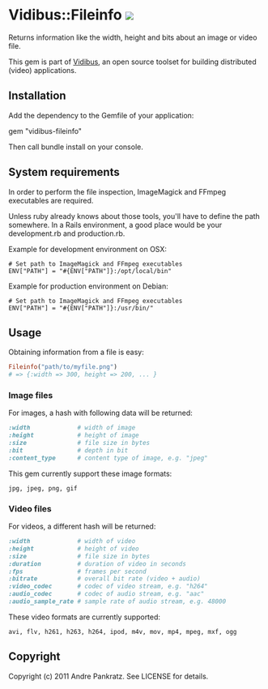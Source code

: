 # Vidibus::Fileinfo [![](http://stillmaintained.com/vidibus/vidibus-fileinfo.png)](http://stillmaintained.com/vidibus/vidibus-fileinfo)

Returns information like the width, height and bits about an image or video file.

This gem is part of [Vidibus](http://vidibus.org), an open source toolset for building distributed (video) applications.

## Installation

Add the dependency to the Gemfile of your application:

gem "vidibus-fileinfo"

Then call bundle install on your console.

## System requirements

In order to perform the file inspection, ImageMagick and FFmpeg executables are required.

Unless ruby already knows about those tools, you'll have to define the path somewhere.
In a Rails environment, a good place would be your development.rb and production.rb.

Example for development environment on OSX:

```
# Set path to ImageMagick and FFmpeg executables
ENV["PATH"] = "#{ENV["PATH"]}:/opt/local/bin"
```

Example for production environment on Debian:

```
# Set path to ImageMagick and FFmpeg executables
ENV["PATH"] = "#{ENV["PATH"]}:/usr/bin/"
```

## Usage

Obtaining information from a file is easy:

``` ruby
Fileinfo("path/to/myfile.png")
# => {:width => 300, height => 200, ... }
```

### Image files

For images, a hash with following data will be returned:

``` ruby
:width             # width of image
:height            # height of image
:size              # file size in bytes
:bit               # depth in bit
:content_type      # content type of image, e.g. "jpeg"
```

This gem currently support these image formats:

```
jpg, jpeg, png, gif
```

### Video files

For videos, a different hash will be returned:

``` ruby
:width             # width of video
:height            # height of video
:size              # file size in bytes
:duration          # duration of video in seconds
:fps               # frames per second
:bitrate           # overall bit rate (video + audio)
:video_codec       # codec of video stream, e.g. "h264"
:audio_codec       # codec of audio stream, e.g. "aac"
:audio_sample_rate # sample rate of audio stream, e.g. 48000
```

These video formats are currently supported:

```
avi, flv, h261, h263, h264, ipod, m4v, mov, mp4, mpeg, mxf, ogg
```

## Copyright

Copyright (c) 2011 Andre Pankratz. See LICENSE for details.
